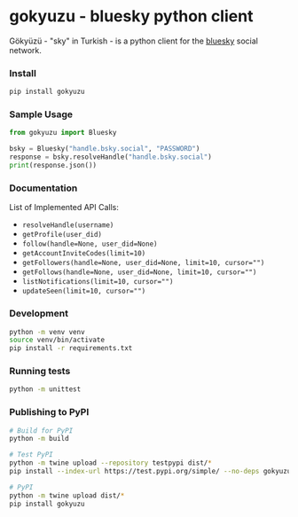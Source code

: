 # gokyuzu - bluesky python client

Gökyüzü - "sky" in Turkish - is a python client for the [bluesky](bsky.social) social network.

### Install

```bash
pip install gokyuzu
```

### Sample Usage

```python
from gokyuzu import Bluesky

bsky = Bluesky("handle.bsky.social", "PASSWORD")
response = bsky.resolveHandle("handle.bsky.social")
print(response.json())
```

### Documentation

List of Implemented API Calls:

- `resolveHandle(username)`
- `getProfile(user_did)`
- `follow(handle=None, user_did=None)`
- `getAccountInviteCodes(limit=10)`
- `getFollowers(handle=None, user_did=None, limit=10, cursor="")`
- `getFollows(handle=None, user_did=None, limit=10, cursor="")`
- `listNotifications(limit=10, cursor="")`
- `updateSeen(limit=10, cursor="")`


### Development

```bash
python -m venv venv
source venv/bin/activate
pip install -r requirements.txt
```

### Running tests

```bash
python -m unittest
```

### Publishing to PyPI

```bash
# Build for PyPI
python -m build

# Test PyPI
python -m twine upload --repository testpypi dist/*
pip install --index-url https://test.pypi.org/simple/ --no-deps gokyuzu

# PyPI
python -m twine upload dist/*
pip install gokyuzu
```